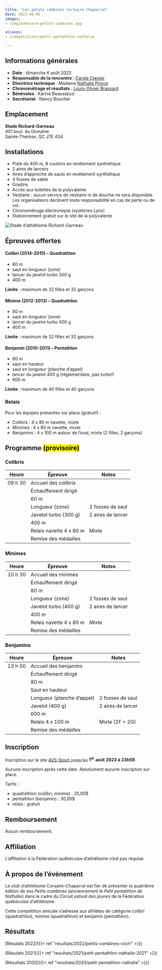 ```yaml
---
title: "Les petits combinés Corsaire-Chaparral"
date: 2023-08-06
images: 
- /img/banniere-petits-combines.jpg

aliases:
- /competitions/petit-pentathlon-nathalie

---
```


## Informations générales

- **Date** : dimanche 6 août 2023
- **Responsable de la rencontre** : [Carole Crevier](mailto:caro.cre@outlook.com)
- **Directrice technique** : Madame [Nathalie Prince](mailto:nathalie.prince1@videotron.ca)
- **Chronométrage et résultats** : [Louis-Olivier Brassard](mailto:louis@corsaire-chaparral.org)
- **Bénévoles** : Karine Beauséjour
- **Secrétariat** : Nancy Boucher
<!-- [**Document d’invitation**](https://assets.corsaire-chaparral.org/competitions/2022/document-technique-petits-combines-2022.pdf) -->
<!-- - [**Horaire final**](https://assets.corsaire-chaparral.org/competitions/2023/horaire-petits-combines-2023-vfinal.pdf) -->
<!-- - [**Liste des athlètes inscrits**](https://assets.corsaire-chaparral.org/competitions/2022/inscriptions-par-epreuve-petits-combines-2022.pdf) -->
<!-- - [**Résultats en ligne**](https://avs-sport.com/comp_main.php?comp=752) -->

## Emplacement

**Stade Richard-Garneau**  
401 boul. du Domaine  
Sainte-Thérèse, QC J7E 4S4

## Installations

- Piste de 400 m, 8 couloirs en revêtement synthétique
- 2 aires de lancers
- Aires d’approche de sauts en revêtement synthétique
- 4 fosses de sable
- Gradins 
- Accès aux toilettes de la polyvalente
- Vestiaire : aucun service de vestiaire ni de douche ne sera disponible. Les organisateurs déclinent toute responsabilité en cas de perte ou de vol.
- Chronométrage électronique (systèmes Lynx)
- Stationnement gratuit sur le site de la polyvalente

![Stade d’athlétisme Richard-Garneau](/img/stade-richard-garneau.jpg)

## Épreuves offertes

#### Colibri (2014-2015) – Quadrathlon  

- 80 m
- saut en longueur (zone)
- lancer du javelot turbo 300 g
- 400 m

**Limite** : maximum de 32 filles et 32 garçons

#### Minime (2012-2013) – Quadrathlon  

- 80 m
- saut en longueur (zone)
- lancer du javelot turbo 400 g
- 400 m

**Limite** : maximum de 32 filles et 32 garçons

#### Benjamin (2010-2011) – Pentathlon  

- 80 m
- saut en hauteur
- saut en longueur (planche d’appel)
- lancer du javelot 400 g (réglementaire, pas turbo!)
- 600 m

**Limite** : maximum de 40 filles et 40 garçons

### Relais

Pour les équipes présentes sur place (gratuit!) :

- Colibris : 4 x 80 m navette, mixte
- Minimes : 4 x 80 m navette, mixte
- Benjamins : 4 x 100 m autour de l’oval, mixte (2 filles, 2 garçons)

## Programme <mark>(provisoire)</mark>

### Colibris

| Heure   | Épreuve              | Notes             |
|---------|----------------------|-------------------|
| 09 h 30 | Accueil des colibris |                   |
|         | Échauffement dirigé  |                   |
|         | 60 m                 |                   |
|         | Longueur (zone)      | 2 fosses de saut  |
|         | Javelot turbo (300 g)| 2 aires de lancer |
|         | 400 m                |                   |
|         | Relais navette 4 x 80 m | Mixte          |
|         | Remise des médailles |                   |

### Minimes

| Heure   | Épreuve                 | Notes             |
|---------|-------------------------|-------------------|
| 10 h 30 | Accueil des minimes     |                   |
|         | Échauffement dirigé     |                   |
|         | 80 m                    |                   |
|         | Longueur (zone)         | 2 fosses de saut  |
|         | Javelot turbo (400 g)   | 2 aires de lancer |
|         | 400 m                   |                   |
|         | Relais navette 4 x 80 m | Mixte             |
|         | Remise des médailles    |                   |

### Benjamins

| Heure   | Épreuve                    | Notes             |
|---------|----------------------------|-------------------|
| 13 h 00 | Accueil des benjamins      |                   |
|         | Échauffement dirigé        |                   |
|         | 80 m                       |                   |
|         | Saut en hauteur            |                   |
|         | Longueur (planche d’appel) | 2 fosses de saut  |
|         | Javelot (400 g)            | 2 aires de lancer |
|         | 600 m                      |                   |
|         | Relais 4 x 100 m           | Mixte (2F + 2G)   |
|         | Remise des médailles       |                   |

## Inscription

Inscription sur le site [AVS-Sport](https://avs-sport.com/main.php) jusqu’au **1<sup>er</sup> août 2023 à 23h59**.

Aucune inscription après cette date. Absolument aucune inscription sur place.

Tarifs : 

- quadrathlon (colibri, minime) : 25,00$
- pentathlon (benjamin) : 30,00$
- relais : gratuit

## Remboursement

Aucun remboursement.

## Affiliation

L’affiliation à la Fédération québécoise d’athlétisme n’est pas requise.

## À propos de l’événement

Le club d’athlétisme Corsaire-Chaparral est fier de présenter la quatrième édition de ses _Petits combinés_ (anciennement le _Petit pentathlon de Nathalie_) dans le cadre du _Circuit estival des jeunes_ de la Fédération québécoise d’athlétisme.

Cette compétition amicale s’adresse aux athlètes de catégorie colibri (quadrathlon), minime (quadrathlon) et benjamin (pentathlon).

## Résultats

[Résulats 2022]({{< ref "resultats/2022/petits-combines-coch" >}})

[Résulats 2021]({{< ref "resultats/2021/petit-pentathlon-nathalie-2021" >}})

[Résultats 2020]({{< ref "resultats/2020/petit-pentathlon-nathalie" >}})
